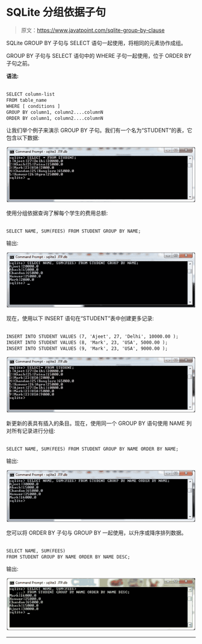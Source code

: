 # SQLite 分组依据子句

> 原文：<https://www.javatpoint.com/sqlite-group-by-clause>

SQLite GROUP BY 子句与 SELECT 语句一起使用，将相同的元素协作成组。

GROUP BY 子句与 SELECT 语句中的 WHERE 子句一起使用，位于 ORDER BY 子句之前。

**语法:**

```

SELECT column-list
FROM table_name
WHERE [ conditions ]
GROUP BY column1, column2....columnN
ORDER BY column1, column2....columnN 

```

让我们举个例子来演示 GROUP BY 子句。我们有一个名为“STUDENT”的表，它包含以下数据:

![Sqlite Group by clause 1](img/01a83f2d221eccd13988272c50630357.png)

使用分组依据查询了解每个学生的费用总额:

```

SELECT NAME, SUM(FEES) FROM STUDENT GROUP BY NAME;

```

输出:

![Sqlite Group by clause 2](img/5956dbca8bd771b82f1dce1c36f7f02b.png)

现在，使用以下 INSERT 语句在“STUDENT”表中创建更多记录:

```

INSERT INTO STUDENT VALUES (7, 'Ajeet', 27, 'Delhi', 10000.00 );
INSERT INTO STUDENT VALUES (8, 'Mark', 23, 'USA', 5000.00 );
INSERT INTO STUDENT VALUES (9, 'Mark', 23, 'USA', 9000.00 );

```

![Sqlite Group by clause 3](img/4cf5d234ab230aa3ec0c6dc22c3ae5ea.png)

新更新的表具有插入的条目。现在，使用同一个 GROUP BY 语句使用 NAME 列对所有记录进行分组:

```

SELECT NAME, SUM(FEES) FROM STUDENT GROUP BY NAME ORDER BY NAME;

```

输出:

![Sqlite Group by clause 4](img/5e83b64fca4540aafa6782c3b8d30828.png)

您可以将 ORDER BY 子句与 GROUP BY 一起使用，以升序或降序排列数据。

```

SELECT NAME, SUM(FEES) 
FROM STUDENT GROUP BY NAME ORDER BY NAME DESC; 

```

输出:

![Sqlite Group by clause 5](img/52baf0df6667317192e64839ce0ab0ec.png)

* * *